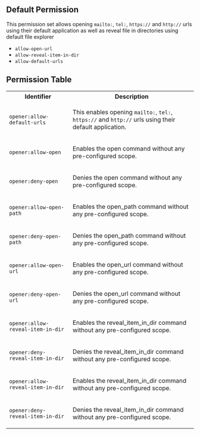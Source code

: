 ## Default Permission

This permission set allows opening `mailto:`, `tel:`, `https://` and `http://` urls using their default application
as well as reveal file in directories using default file explorer

- `allow-open-url`
- `allow-reveal-item-in-dir`
- `allow-default-urls`

## Permission Table

<table>
<tr>
<th>Identifier</th>
<th>Description</th>
</tr>


<tr>
<td>

`opener:allow-default-urls`

</td>
<td>

This enables opening `mailto:`, `tel:`, `https://` and `http://` urls using their default application.

</td>
</tr>

<tr>
<td>

`opener:allow-open`

</td>
<td>

Enables the open command without any pre-configured scope.

</td>
</tr>

<tr>
<td>

`opener:deny-open`

</td>
<td>

Denies the open command without any pre-configured scope.

</td>
</tr>

<tr>
<td>

`opener:allow-open-path`

</td>
<td>

Enables the open_path command without any pre-configured scope.

</td>
</tr>

<tr>
<td>

`opener:deny-open-path`

</td>
<td>

Denies the open_path command without any pre-configured scope.

</td>
</tr>

<tr>
<td>

`opener:allow-open-url`

</td>
<td>

Enables the open_url command without any pre-configured scope.

</td>
</tr>

<tr>
<td>

`opener:deny-open-url`

</td>
<td>

Denies the open_url command without any pre-configured scope.

</td>
</tr>

<tr>
<td>

`opener:allow-reveal-item-in-dir`

</td>
<td>

Enables the reveal_item_in_dir command without any pre-configured scope.

</td>
</tr>

<tr>
<td>

`opener:deny-reveal-item-in-dir`

</td>
<td>

Denies the reveal_item_in_dir command without any pre-configured scope.

</td>
</tr>

<tr>
<td>

`opener:allow-reveal-item-in-dir`

</td>
<td>

Enables the reveal_item_in_dir command without any pre-configured scope.

</td>
</tr>

<tr>
<td>

`opener:deny-reveal-item-in-dir`

</td>
<td>

Denies the reveal_item_in_dir command without any pre-configured scope.

</td>
</tr>
</table>
